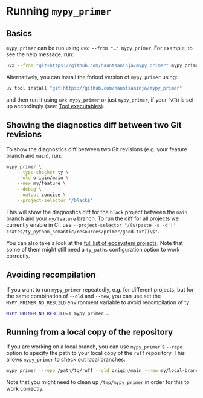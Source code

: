 # Running `mypy_primer`

## Basics

`mypy_primer` can be run using `uvx --from "…" mypy_primer`. For example, to see the help message, run:

```sh
uvx --from "git+https://github.com/hauntsaninja/mypy_primer" mypy_primer -h
```

Alternatively, you can install the forked version of `mypy_primer` using:

```sh
uv tool install "git+https://github.com/hauntsaninja/mypy_primer"
```

and then run it using `uvx mypy_primer` or just `mypy_primer`, if your `PATH` is set up accordingly (see: [Tool executables]).

## Showing the diagnostics diff between two Git revisions

To show the diagnostics diff between two Git revisions (e.g. your feature branch and `main`), run:

```sh
mypy_primer \
    --type-checker ty \
    --old origin/main \
    --new my/feature \
    --debug \
    --output concise \
    --project-selector '/black$'
```

This will show the diagnostics diff for the `black` project between the `main` branch and your `my/feature` branch. To run the
diff for all projects we currently enable in CI, use `--project-selector "/($(paste -s -d'|' crates/ty_python_semantic/resources/primer/good.txt))\$"`.

You can also take a look at the [full list of ecosystem projects]. Note that some of them might still need a `ty_paths` configuration
option to work correctly.

## Avoiding recompilation

If you want to run `mypy_primer` repeatedly, e.g. for different projects, but for the same combination of `--old` and `--new`, you
can use set the `MYPY_PRIMER_NO_REBUILD` environment variable to avoid recompilation of ty:

```sh
MYPY_PRIMER_NO_REBUILD=1 mypy_primer …
```

## Running from a local copy of the repository

If you are working on a local branch, you can use `mypy_primer`'s `--repo` option to specify the path to your local copy of the `ruff` repository.
This allows `mypy_primer` to check out local branches:

```sh
mypy_primer --repo /path/to/ruff --old origin/main --new my/local-branch …
```

Note that you might need to clean up `/tmp/mypy_primer` in order for this to work correctly.

[full list of ecosystem projects]: https://github.com/hauntsaninja/mypy_primer/blob/master/mypy_primer/projects.py
[tool executables]: https://docs.astral.sh/uv/concepts/tools/#tool-executables
